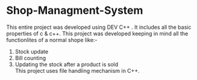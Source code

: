 # Shop-Managment-System
This entire project was developed using DEV C++ . It includes all the basic properties of c & c++. 
This project was developed keeping in mind all the functionlites of a normal shope like:-
1. Stock update
2. Bill counting
3. Updating the stock after a product is sold<br>This project uses file handling mechanism in C++.
